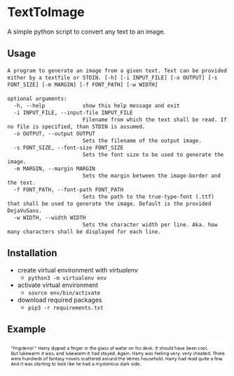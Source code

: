 # TextToImage
A simple python script to convert any text to an image.


## Usage
```
A program to generate an image from a given text. Text can be provided either by a textfile or STDIN. [-h] [-i INPUT_FILE] [-o OUTPUT] [-s FONT_SIZE] [-m MARGIN] [-f FONT_PATH] [-w WIDTH]

optional arguments:
  -h, --help            show this help message and exit
  -i INPUT_FILE, --input-file INPUT_FILE
                        Filename from which the text shall be read. If no file is specified, than STDIN is assumed.
  -o OUTPUT, --output OUTPUT
                        Sets the filename of the output image.
  -s FONT_SIZE, --font-size FONT_SIZE
                        Sets the font size to be used to generate the image.
  -m MARGIN, --margin MARGIN
                        Sets the margin between the image-border and the text.
  -f FONT_PATH, --font-path FONT_PATH
                        Sets the path to the true-type-font (.ttf) that shall be used to generate the image. Default is the provided DejaVuSans.
  -w WIDTH, --width WIDTH
                        Sets the character width per line. Aka. how many characters shall be displayed for each line.
```

## Installation
- create virtual environment with *virtualenv*
    - `python3 -m virtualenv env`
- activate virtual environment
    - `source env/bin/activate`
- download required packages
    - `pip3 -r requirements.txt`

## Example
![Example image](./example/ex_hp_mor_1.png "Example image for HP MOR")
